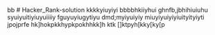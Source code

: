bb # Hacker_Rank-solution
kkkkyiuyiyi
bbbbhkiiyhui
ghnfb,jbhihiuiuhu
syuiyuitiyiuyuiiiiy
fguyuyiugytiyu
dmd;myiyuiyiy
miuyiyuiyiyiuityityiyti
jpojprfe
hk]hokpkkhypkpokhhkk]h
ktk
[]ktpyh[kky[ky[p
